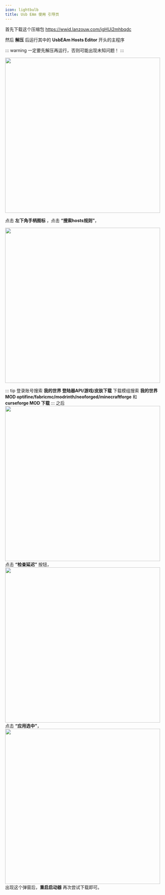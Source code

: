 ```yaml
---
icon: lightbulb
title: Usb EAm 使用 引导页
---
```

首先下载这个压缩包 https://wwid.lanzouw.com/igHUi2mhbqdc

然后 **解压** 后运行其中的 **UsbEAm Hosts Editor** 开头的主程序

:::  warning
一定要先解压再运行，否则可能出现未知问题！
:::

<img width="500" src="/assets/image/UsbEam手柄.png">

点击 **左下角手柄图标** ，点击 **“搜索hosts规则”**，

<img width="500" src="/assets/image/UsbEam关键词.png">

::: tip
登录账号搜索 **我的世界 登陆器API/游戏/皮肤下载**
下载模组搜索 
**我的世界MOD optifine/fabricmc/modrinth/neoforged/minecraftforge**
和
**curseforge MOD 下载**
:::
之后
<img width="500" src="/assets/image/UsbEam检查延迟.png">
点击 **“检查延迟”** 按钮，
<img width="500" src="/assets/image/UsbEam应用.png">
点击 **“应用选中”**，
<img width="500" src="/assets/image/UsbEam完成.png">
出现这个弹窗后，**重启启动器** 再次尝试下载即可。